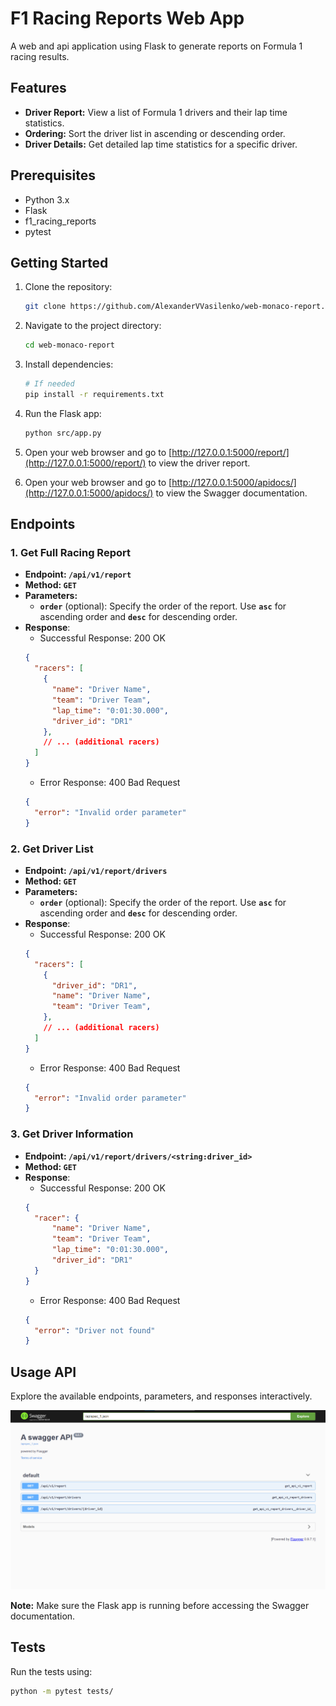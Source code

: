 # F1 Racing Reports Web App

A web and api application using Flask to generate reports on Formula 1 racing results.

## Features

- **Driver Report:** View a list of Formula 1 drivers and their lap time statistics.
- **Ordering:** Sort the driver list in ascending or descending order.
- **Driver Details:** Get detailed lap time statistics for a specific driver.

## Prerequisites

- Python 3.x
- Flask
- f1_racing_reports
- pytest

## Getting Started

1. Clone the repository:

    ```bash
    git clone https://github.com/AlexanderVVasilenko/web-monaco-report.git
    ```

2. Navigate to the project directory:

    ```bash
    cd web-monaco-report
    ```

3. Install dependencies:

    ```bash
    # If needed
    pip install -r requirements.txt
    ```

4. Run the Flask app:

    ```bash
    python src/app.py
    ```

5. Open your web browser and go to [http://127.0.0.1:5000/report/](http://127.0.0.1:5000/report/) to view the driver report.
   
6. Open your web browser and go to [http://127.0.0.1:5000/apidocs/](http://127.0.0.1:5000/apidocs/) to view the 
Swagger documentation.

## Endpoints

### 1. Get Full Racing Report

* **Endpoint: `/api/v1/report`**
* **Method: `GET`**
* **Parameters:**
  * **`order`** (optional): Specify the order of the report. Use **`asc`** for ascending order and **`desc`** for descending 
    order.
* **Response**:
  * Successful Response: 200 OK
  ```json lines
  {
    "racers": [
      {
        "name": "Driver Name",
        "team": "Driver Team",
        "lap_time": "0:01:30.000",
        "driver_id": "DR1"
      },
      // ... (additional racers)
    ]
  }
  ```
  * Error Response: 400 Bad Request
  ```json
  {
    "error": "Invalid order parameter"
  }
  ```
### 2. Get Driver List
* **Endpoint: `/api/v1/report/drivers`**
* **Method: `GET`**
* **Parameters:**
  * **`order`** (optional): Specify the order of the report. Use **`asc`** for ascending order and **`desc`** for descending 
    order.
* **Response**:
  * Successful Response: 200 OK
  ```json lines
  {
    "racers": [
      {
        "driver_id": "DR1",
        "name": "Driver Name",
        "team": "Driver Team",
      },
      // ... (additional racers)
    ]
  }
  ```
  * Error Response: 400 Bad Request
  ```json
  {
    "error": "Invalid order parameter"
  }
  ```
### 3. Get Driver Information
* **Endpoint: `/api/v1/report/drivers/<string:driver_id>`**
* **Method: `GET`**
* **Response**:
  * Successful Response: 200 OK
  ```json
  {
    "racer": {
        "name": "Driver Name",
        "team": "Driver Team",
        "lap_time": "0:01:30.000",
        "driver_id": "DR1"
    }
  }
  ```
  * Error Response: 400 Bad Request
  ```json
  {
    "error": "Driver not found"
  }
  ```
  
## Usage API

Explore the available endpoints, parameters, and responses interactively.

![Swagger UI](swagger_screen.png)

**Note:** Make sure the Flask app is running before accessing the Swagger documentation.

## Tests

Run the tests using:

```bash
python -m pytest tests/
